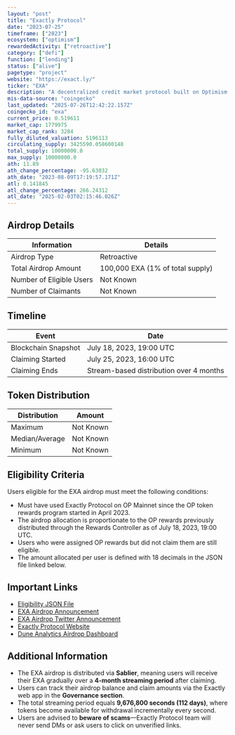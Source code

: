 ```yaml
---
layout: "post"
title: "Exactly Protocol"
date: "2023-07-25"
timeframe: ["2023"]
ecosystem: ["optimism"]
rewardedActivity: ["retroactive"]
category: ["defi"]
function: ["lending"]
status: ["alive"]
pagetype: "project"
website: "https://exact.ly/"
ticker: "EXA"
description: "A decentralized credit market protocol built on Optimism (OP Mainnet) that allows users to lend and borrow assets efficiently."
mis-data-source: "coingecko"
last_updated: "2025-07-26T12:42:22.157Z"
coingecko_id: "exa"
current_price: 0.519611
market_cap: 1779975
market_cap_rank: 3284
fully_diluted_valuation: 5196113
circulating_supply: 3425590.058600148
total_supply: 10000000.0
max_supply: 10000000.0
ath: 11.89
ath_change_percentage: -95.63032
ath_date: "2023-08-09T17:19:57.171Z"
atl: 0.141845
atl_change_percentage: 266.24312
atl_date: "2025-02-03T02:15:46.026Z"
---
```


## Airdrop Details

| Information              | Details                          |
| ------------------------ | -------------------------------- |
| Airdrop Type             | Retroactive                      |
| Total Airdrop Amount     | 100,000 EXA (1% of total supply) |
| Number of Eligible Users | Not Known                        |
| Number of Claimants      | Not Known                        |

## Timeline

| Event               | Date                                    |
| ------------------- | --------------------------------------- |
| Blockchain Snapshot | July 18, 2023, 19:00 UTC                |
| Claiming Started    | July 25, 2023, 16:00 UTC                |
| Claiming Ends       | Stream-based distribution over 4 months |

## Token Distribution

| Distribution   | Amount    |
| -------------- | --------- |
| Maximum        | Not Known |
| Median/Average | Not Known |
| Minimum        | Not Known |

## Eligibility Criteria

Users eligible for the EXA airdrop must meet the following conditions:

- Must have used Exactly Protocol on OP Mainnet since the OP token rewards program started in April 2023.
- The airdrop allocation is proportionate to the OP rewards previously distributed through the Rewards Controller as of July 18, 2023, 19:00 UTC.
- Users who were assigned OP rewards but did not claim them are still eligible.
- The amount allocated per user is defined with 18 decimals in the JSON file linked below.

## Important Links

- [Eligibility JSON File](https://github.com/exactly/protocol/blob/main/scripts/airdrop.json)
- [EXA Airdrop Announcement](https://medium.com/@exactly_protocol/the-exa-airdrop-is-here-8d55adae7faf)
- [EXA Airdrop Twitter Announcement](https://x.com/ExactlyProtocol/status/1684182319832399872)
- [Exactly Protocol Website](https://exact.ly/)
- [Dune Analytics Airdrop Dashboard](https://dune.com/exactly/exactly-airdrop)

## Additional Information

- The EXA airdrop is distributed via **Sablier**, meaning users will receive their EXA gradually over a **4-month streaming period** after claiming.
- Users can track their airdrop balance and claim amounts via the Exactly web app in the **Governance section**.
- The total streaming period equals **9,676,800 seconds (112 days)**, where tokens become available for withdrawal incrementally every second.
- Users are advised to **beware of scams**—Exactly Protocol team will never send DMs or ask users to click on unverified links.